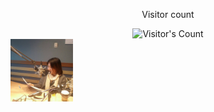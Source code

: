 <div align="center"> 
  <p>Visitor count</p>
  <img src="https://profile-counter.glitch.me/{TJsohn}/count.svg" alt="Visitor's Count" />
</div>

<img src="https://github.com/TJsohn/TJsohn/blob/main/github_profile.jpg" width="100" alt="myself in a radio studio">
